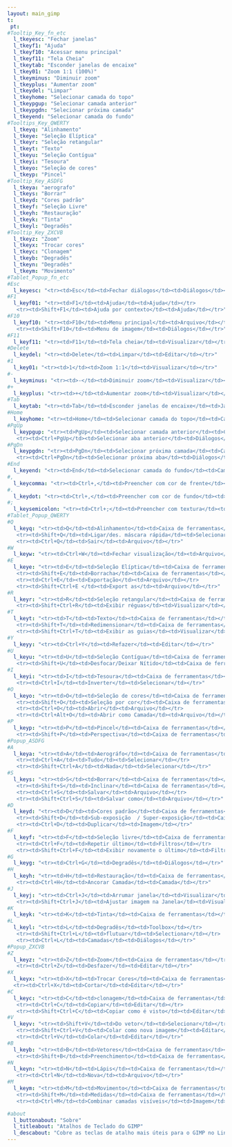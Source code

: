 ```yaml
---
layout: main_gimp
t:
 pt:
#Tooltip_Key_fn_etc
  l_tkeyesc: "Fechar janelas"
  l_tkeyf1: "Ajuda"
  l_tkeyf10: "Acessar menu principal"
  l_tkeyf11: "Tela Cheia"
  l_tkeytab: "Esconder janelas de encaixe"
  l_tkey01: "Zoom 1:1 (100%)"
  l_tkeyminus: "Diminuir zoom"
  l_tkeyplus: "Aumentar zoom"
  l_tkeydel: "Limpar"
  l_tkeyhome: "Selecionar camada do topo"
  l_tkeypgup: "Selecionar camada anterior"
  l_tkeypgdn: "Selecionar próxima camada"
  l_tkeyend: "Selecionar camada do fundo"
#Tooltips_Key_QWERTY
  l_tkeyq: "Alinhamento"
  l_tkeye: "Seleção Elíptica"
  l_tkeyr: "Seleção retangular"
  l_tkeyt: "Texto"
  l_tkeyu: "Seleção Contígua"
  l_tkeyi: "Tesoura"
  l_tkeyo: "Seleção de cores"
  l_tkeyp: "Pincel"
#Tooltip_Key_ASDFG
  l_tkeya: "aerografo"
  l_tkeys: "Borrar"
  l_tkeyd: "Cores padrão"
  l_tkeyf: "Seleção Livre"
  l_tkeyh: "Restauração"
  l_tkeyk: "Tinta"
  l_tkeyl: "Degradês"
#Tooltip_Key_ZXCVB
  l_tkeyz: "Zoom"
  l_tkeyx: "Trocar cores"
  l_tkeyc: "Clonagem"
  l_tkeyb: "Degradês"
  l_tkeyn: "Degradês"
  l_tkeym: "Movimento"
#Tablet_Popup_fn_etc
#Esc
  l_keyesc: "<tr><td>Esc</td><td>Fechar diálogos</td><td>Diálogos</td></tr>"
#F1
  l_keyf01: "<tr><td>F1</td><td>Ajuda</td><td>Ajuda</td></tr>
   <tr><td>Shift+F1</td><td>Ajuda por contexto</td><td>Ajuda</td></tr>"
#F10
  l_keyf10: "<tr><td>F10</td><td>Menu principal</td><td>Arquivo</td></tr>
   <tr><td>Shift+F10</td><td>Menu de imagem</td><td>Diálogos</td></tr>"
#F11
  l_keyf11: "<tr><td>F11</td><td>Tela cheia</td><td>Visualizar</td></tr>"
#Delete
  l_keydel: "<tr><td>Delete</td><td>Limpar</td><td>Editar</td></tr>"
#1
  l_key01: "<tr><td>1</td><td>Zoom 1:1</td><td>Visualizar</td></tr>"
#-
  l_keyminus: "<tr><td>-</td><td>Diminuir zoom</td><td>Visualizar</td></tr>"
#+
  l_keyplus: "<tr><td>+</td><td>Aumentar zoom</td><td>Visualizar</td></tr>"
#Tab
  l_keytab: "<tr><td>Tab</td><td>Esconder janelas de encaixe</td><td>Janelas</td></tr>"
#Home
  l_keyhome: "<tr><td>Home</td><td>Selecionar camada do topo</td><td>Camadas</td></tr>"
#PgUp
  l_keypgup: "<tr><td>PgUp</td><td>Selecionar camada anterior</td><td>Camadas</td></tr>
   <tr><td>Ctrl+PgUp</td><td>Selecionar aba anterior</td><td>Diálogos</td></tr>"
#PgDn
  l_keypgdn: "<tr><td>PgDn</td><td>Selecionar próxima camada</td><td>Camadas</td></tr>
   <tr><td>Ctrl+PgDn</td><td>Selecionar próxima aba</td><td>Diálogos</td></tr>"
#End
  l_keyend: "<tr><td>End</td><td>Selecionar camada do fundo</td><td>Camadas</td></tr>"
#,
  l_keycomma: "<tr><td>Ctrl+,</td><td>Preencher com cor de frente</td><td>Editar</td></tr>"
#.
  l_keydot: "<tr><td>Ctrl+,</td><td>Preencher com cor de fundo</td><td>Editar</td></tr>"
#;
  l_keysemicolon: "<tr><td>Ctrl+;</td><td>Preencher com textura</td><td>Editar</td></tr>"
#Tablet_Popup_QWERTY
#Q
  l_keyq: "<tr><td>Q</td><td>Alinhamento</td><td>Caixa de ferramentas</td></tr>
   <tr><td>Shift+Q</td><td>Ligar/des. máscara rápida</td><td>Selecionar</td></tr>	
   <tr><td>Ctrl+Q</td><td>Sair</td><td>Arquivo</td></tr>"
#W
  l_keyw: "<tr><td>Ctrl+W</td><td>Fechar visualização</td><td>Arquivo</td></tr>"
#E
  l_keye: "<tr><td>E</td><td>Seleção Elíptica</td><td>Caixa de ferramentas</td></tr>
   <tr><td>Shift+E</td><td>Borracha</td><td>Caixa de ferramentas</td></tr>
   <tr><td>Ctrl+E</td><td>Exportação</td><td>Arquivo</td></tr>
   <tr><td>Shift+Ctrl+E </td><td>Export as</td><td>Arquivo</td></tr>"
#R
  l_keyr: "<tr><td>R</td><td>Seleção retangular</td><td>Caixa de ferramentas</td></tr>
   <tr><td>Shift+Ctrl+R</td><td>Exibir réguas</td><td>Visualizar</td></tr>"
#T
  l_keyt: "<tr><td>T</td><td>Texto</td><td>Caixa de ferramentas</td></tr>
   <tr><td>Shift+T</td><td>Redimensionar</td><td>Caixa de ferramentas</td></tr>
   <tr><td>Shift+Ctrl+T</td><td>Exibir as guias</td><td>Visualizar</td></tr>"
#Y
  l_keyy: "<tr><td>Ctrl+Y</td><td>Refazer</td><td>Editar</td></tr>"
#U
  l_keyu: "<tr><td>U</td><td>Seleção Contígua</td><td>Caixa de ferramentas</td></tr>
   <tr><td>Shift+U</td><td>Desfocar/Deixar Nítido</td><td>Caixa de ferramentas</td></tr>"
#I
  l_keyi: "<tr><td>I</td><td>Tesoura</td><td>Caixa de ferramentas</td></tr>
   <tr><td>Ctrl+I</td><td>Inverter</td><td>Selecionar</td></tr>"
#O
  l_keyo: "<tr><td>O</td><td>Seleção de cores</td><td>Caixa de ferramentas</td></tr>
   <tr><td>Shift+O</td><td>Seleção por cor</td><td>Caixa de ferramentas</td></tr>
   <tr><td>Ctrl+O</td><td>Abrir</td><td>Arquivo</td></tr>
   <tr><td>Ctrl+Alt+O</td><td>Abrir como Camada</td><td>Arquivo</td></tr>"
#P
  l_keyp: "<tr><td>P</td><td>Pincel</td><td>Caixa de ferramentas</td></tr>
   <tr><td>Shift+P</td><td>Perspectiva</td><td>Caixa de ferramentas</td></tr>"
#Popup_ASDFG
#A
  l_keya: "<tr><td>A</td><td>Aerográfo</td><td>Caixa de ferramentas</td></tr>
   <tr><td>Ctrl+A</td><td>Tudo</td><td>Selecionar</td></tr>	
   <tr><td>Shift+Ctrl+A</td><td>Nada</td><td>Selecionar</td></tr>"
#S
  l_keys: "<tr><td>S</td><td>Borrar</td><td>Caixa de ferramentas</td></tr>
   <tr><td>Shift+S</td><td>Inclinar</td><td>Caixa de ferramentas</td></tr>
   <tr><td>Ctrl+S</td><td>Salvar</td><td>Arquivo</td></tr>
   <tr><td>Shift+Ctrl+S</td><td>Salvar como</td><td>Arquivo</td></tr>"
#D
  l_keyd: "<tr><td>D</td><td>Cores padrão</td><td>Caixa de ferramentas</td></tr>	
   <tr><td>Shift+D</td><td>Sub-exposição  / Super-exposição</td><td>Caixa de ferramentas</td></tr>	
   <tr><td>Ctrl+D</td><td>Duplicar</td><td>Imagem</td></tr>"
#F
  l_keyf: "<tr><td>F</td><td>Seleção livre</td><td>Caixa de ferramentas</td></tr>	
   <tr><td>Ctrl+F</td><td>Repetir último</td><td>Filtros</td></tr>	
   <tr><td>Shift+Ctrl+F</td><td>Exibir novamente o último</td><td>Filtros</td></tr>"
#G
  l_keyg: "<tr><td>Ctrl+G</td><td>Degradês</td><td>Diálogos</td></tr>"
#H
  l_keyh: "<tr><td>H</td><td>Restauração</td><td>Caixa de ferramentas</td></tr>
   <tr><td>Ctrl+H</td><td>Ancorar Camada</td><td>Camada</td></tr>"
#J
  l_keyj: "<tr><td>Ctrl+J</td><td>Arrumar janela</td><td>Visualizar</td></tr>
   <tr><td>Shift+­Ctrl+J</td><td>Ajustar imagem na Janela</td><td>Visualizar</td></tr>"
#K
  l_keyk: "<tr><td>K</td><td>Tinta</td><td>Caixa de ferramentas</td></tr>"	
#L
  l_keyl: "<tr><td>L</td><td>Degradês</td><td>Toolbox</td></tr>
   <tr><td>Shift+Ctrl+L</td><td>flutuar</td><td>Selectionar</td></tr>
   <tr><td>Ctrl+L</td><td>Camadas</td><td>Diálogos</td></tr>"
#Popup_ZXCVB
#Z
  l_keyz: "<tr><td>Z</td><td>Zoom</td><td>Caixa de ferramentas</td></tr>
   <tr><td>Ctrl+Z</td><td>Desfazer</td><td>Editar</td></tr>"
#X
  l_keyx: "<tr><td>X</td><td>Trocar Cores</td><td>Caixa de ferramentas</td></tr>
  <tr><td>Ctrl+X</td><td>Cortar</td><td>Editar</td></tr>"
#C
  l_keyc: "<tr><td>C</td><td>clonagem</td><td>Caixa de ferramentas</td></tr>
   <tr><td>Ctrl+C</td><td>Copiar</td><td>Editar</td></tr>
   <tr><td>Shift+Ctrl+C</td><td>Copiar como é visto</td><td>Editar</td></tr>"
#V
  l_keyv: "<tr><td>Shift+V</td><td>Do vetor</td><td>Selecionar</td></tr>
   <tr><td>Shift+Ctrl+V</td><td>Colar como nova imagem</td><td>Editar</td></tr>
   <tr><td>Ctrl+V</td><td>Colar</td><td>Editar</td></tr>"
#B
  l_keyb: "<tr><td>B</td><td>Vetores</td><td>Caixa de ferramentas</td></tr>
   <tr><td>Shift+B</td><td>Preenchimento</td><td>Caixa de ferramentas</td></tr>"
#N
  l_keyn: "<tr><td>N</td><td>Lápis</td><td>Caixa de ferramentas</td></tr>
   <tr><td>Ctrl+N</td><td>Nova</td><td>Arquivo</td></tr>"
#M
  l_keym: "<tr><td>M</td><td>Movimento</td><td>Caixa de ferramentas</td></tr>
   <tr><td>Shift+M</td><td>Medidas</td><td>Caixa de ferramentas</td></tr>
   <tr><td>Ctrl+M</td><td>Combinar camadas visíveis</td><td>Imagem</td></tr>"

#about
  l_buttonabout: "Sobre"
  l_titleabout: "Atalhos de Teclado do GIMP"
  l_descabout: "Cobre as teclas de atalho mais úteis para o GIMP no Linux. Todas as teclas podem ser atribuídas individualmente em: Editar / Preferencias / interface / atalhos de teclado."
---
```



